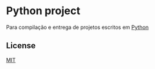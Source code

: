 # Python project

Para compilação e entrega de projetos escritos em [Python](https://www.python.org/)

## License

[MIT](./LICENSE)
